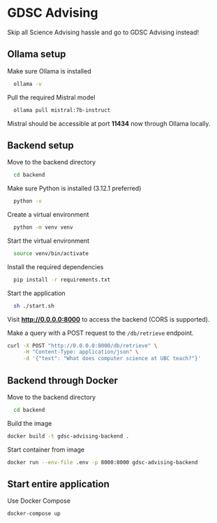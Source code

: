 # GDSC Advising

Skip all Science Advising hassle and go to GDSC Advising instead!
## Ollama setup

Make sure Ollama is installed

```bash
  ollama -v
```

Pull the required Mistral model

```bash
  ollama pull mistral:7b-instruct
```

Mistral should be accessible at port **11434** now through Ollama locally.
## Backend setup

Move to the backend directory

```bash
  cd backend
```

Make sure Python is installed (3.12.1 preferred)

```bash
  python -v
```

Create a virtual environment

```bash
  python -m venv venv
```

Start the virtual environment

```bash
  source venv/bin/activate
```

Install the required dependencies

```bash
  pip install -r requirements.txt
```

Start the application

```bash
  sh ./start.sh
```

Visit **http://0.0.0.0:8000** to access the backend (CORS is supported).

Make a query with a POST request to the `/db/retrieve` endpoint.

```bash
curl -X POST "http://0.0.0.0:8000/db/retrieve" \
     -H "Content-Type: application/json" \
     -d '{"text": "What does computer science at UBC teach?"}'
```
## Backend through Docker

Move to the backend directory

```bash
  cd backend
```

Build the image

```bash
docker build -t gdsc-advising-backend .
```

Start container from image

```bash
docker run --env-file .env -p 8000:8000 gdsc-advising-backend
```

## Start entire application

Use Docker Compose

```bash
docker-compose up
```